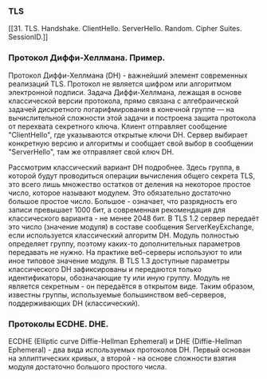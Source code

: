 ### TLS
[[31. TLS. Handshake. ClientHello. ServerHello. Random. Cipher Suites. SessionID.]]

### Протокол Диффи-Хеллмана. Пример.
Протокол Диффи-Хеллмана (DH) - важнейший элемент современных реализаций TLS.
Протокол не является шифром или алгоритмом электронной подписи.
Задача Диффи-Хеллмана, лежащая в основе классической версии протокола, прямо связана с алгебраической задачей дискретного логарифмирования в конечной группе ― на вычислительной сложности этой задачи и построена защита протокола от перехвата секретного ключа.
Клиент отправляет сообщение "ClientHello", где указываются открытые ключи DH. Сервер выбирает конкретную версию и алгоритмы и сообщает свой выбор в сообщении "ServerHello", там же отправляет свой ключ DH.

Рассмотрим классический вариант DH подробнее. Здесь группа, в которой будут проводиться операции вычисления общего секрета TLS, это всего лишь множество остатков от деления на некоторое простое число, которое называют модулем. Это обязательно достаточно большое простое число. Большое - означает, что разрядность его записи превышает 1000 бит, а современная рекомендация для классического варианта - не менее 2048 бит. В TLS 1.2 сервер передаёт это число (значение модуля) в составе сообщения ServerKeyExchange, если используется классический алгоритм DH. Модуль полностью определяет группу, поэтому каких-то дополнительных параметров передавать не нужно. На практике веб-серверы используют то или иное типовое значение модуля. В TLS 1.3 доступные параметры классического DH зафиксированы и передаются только идентификаторы, обозначающие ту или иную группу. Модуль не является секретным - он передаётся в открытом виде. Таким образом, известны группы, используемые большинством веб-серверов, поддерживающих DH (классический).

### Протоколы ECDHE. DHE.
ECDHE (Elliptic curve Diffie-Hellman Ephemeral) и DHE (Diffie-Hellman Ephemeral) - два вида используемых протоколов DH. Первый основан на эллиптических кривых, а второй - на основе сложности взятия модуля достаточно большого простого числа.


